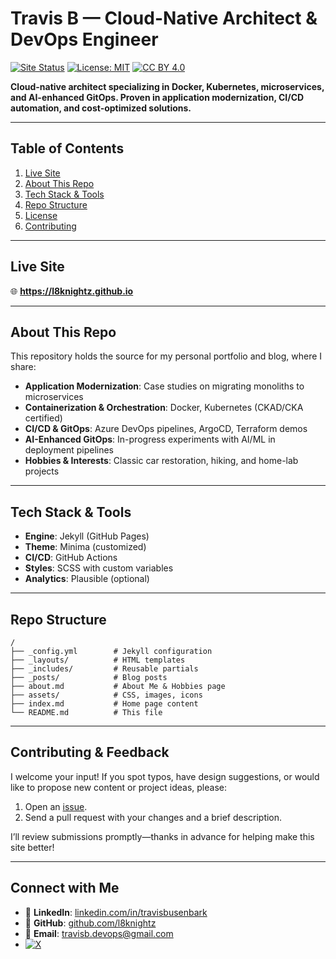 # Travis B — Cloud-Native Architect & DevOps Engineer

[![Site Status](https://img.shields.io/badge/site-online-brightgreen)](https://l8knightz.github.io) [![License: MIT](https://img.shields.io/badge/license-MIT-blue)](LICENSE) [![CC BY 4.0](https://img.shields.io/badge/content-CC%20BY%204.0-lightgrey)](LICENSE-CONTENT.md)

**Cloud-native architect specializing in Docker, Kubernetes, microservices, and AI-enhanced GitOps. Proven in application modernization, CI/CD automation, and cost-optimized solutions.**

---

## Table of Contents

1. [Live Site](#live-site)  
2. [About This Repo](#about-this-repo)  
3. [Tech Stack & Tools](#tech-stack--tools)  
4. [Repo Structure](#repo-structure)  
5. [License](#license)  
6. [Contributing](#contributing)  

---

## Live Site

🌐 **https://l8knightz.github.io**

---

## About This Repo

This repository holds the source for my personal portfolio and blog, where I share:

- **Application Modernization**: Case studies on migrating monoliths to microservices  
- **Containerization & Orchestration**: Docker, Kubernetes (CKAD/CKA certified)  
- **CI/CD & GitOps**: Azure DevOps pipelines, ArgoCD, Terraform demos  
- **AI-Enhanced GitOps**: In-progress experiments with AI/ML in deployment pipelines  
- **Hobbies & Interests**: Classic car restoration, hiking, and home-lab projects  

---

## Tech Stack & Tools

- **Engine**: Jekyll (GitHub Pages)  
- **Theme**: Minima (customized)  
- **CI/CD**: GitHub Actions  
- **Styles**: SCSS with custom variables  
- **Analytics**: Plausible (optional)  

---

## Repo Structure

```text
/
├── _config.yml        # Jekyll configuration
├── _layouts/          # HTML templates
├── _includes/         # Reusable partials
├── _posts/            # Blog posts
├── about.md           # About Me & Hobbies page
├── assets/            # CSS, images, icons
├── index.md           # Home page content
└── README.md          # This file
```
---

## Contributing & Feedback

I welcome your input! If you spot typos, have design suggestions, or would like to propose new content or project ideas, please:
1. Open an [issue](https://github.com/l8knightz/l8knightz.github.io/issues).  
2. Send a pull request with your changes and a brief description.  

I’ll review submissions promptly—thanks in advance for helping make this site better!

---

## Connect with Me

- 💼 **LinkedIn**: [linkedin.com/in/travisbusenbark](https://www.linkedin.com/in/travisbusenbark)  
- 🐙 **GitHub**: [github.com/l8knightz](https://github.com/l8knightz)  
- 📧 **Email**: [travisb.devops@gmail.com](mailto:travisb.devops@gmail.com)  
- [![X](https://img.shields.io/badge/X-@TravisB_Devops-blue?logo=x&logoColor=white)](https://x.com/TravisB_Devops)
